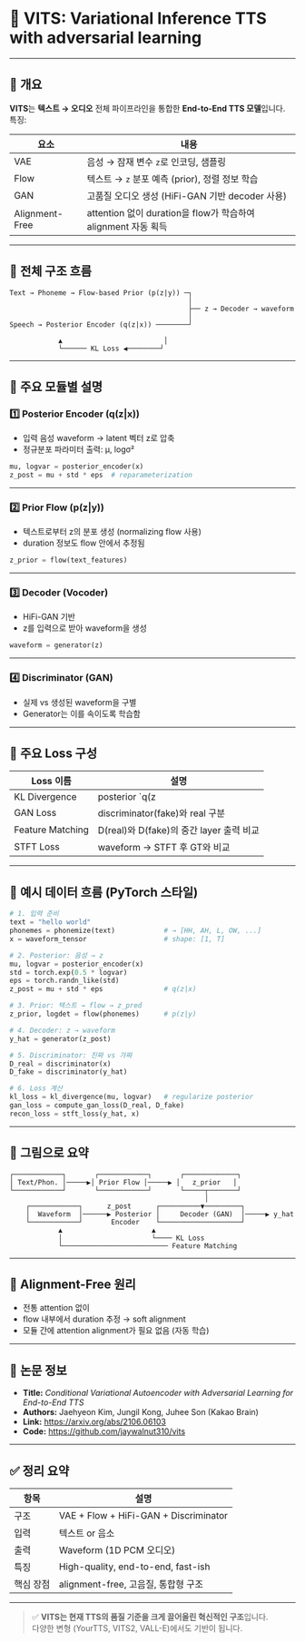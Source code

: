 # 🔬 VITS: Variational Inference TTS with adversarial learning

---

## 📌 개요

**VITS**는 **텍스트 → 오디오** 전체 파이프라인을 통합한 **End-to-End TTS 모델**입니다.  
특징:

| 요소     | 내용                                                            |
|----------|-----------------------------------------------------------------|
| VAE      | 음성 → 잠재 변수 `z`로 인코딩, 샘플링                           |
| Flow     | 텍스트 → `z` 분포 예측 (prior), 정렬 정보 학습                 |
| GAN      | 고품질 오디오 생성 (HiFi-GAN 기반 decoder 사용)                |
| Alignment-Free | attention 없이 duration을 flow가 학습하여 alignment 자동 획득 |

---

## 🧬 전체 구조 흐름

```text
Text → Phoneme → Flow-based Prior (p(z|y)) ─┐
                                            │
                                            ├── z → Decoder → waveform
                                            │
Speech → Posterior Encoder (q(z|x)) ────────┘

            ▲                         │
            └────── KL Loss ◀────────┘
```

---

## 🔁 주요 모듈별 설명

### 1️⃣ Posterior Encoder (q(z|x))
- 입력 음성 waveform → latent 벡터 z로 압축
- 정규분포 파라미터 출력: μ, logσ²

```python
mu, logvar = posterior_encoder(x)
z_post = mu + std * eps  # reparameterization
```

---

### 2️⃣ Prior Flow (p(z|y))
- 텍스트로부터 z의 분포 생성 (normalizing flow 사용)
- duration 정보도 flow 안에서 추정됨

```python
z_prior = flow(text_features)
```

---

### 3️⃣ Decoder (Vocoder)
- HiFi-GAN 기반
- z를 입력으로 받아 waveform을 생성
```python
waveform = generator(z)
```

---

### 4️⃣ Discriminator (GAN)
- 실제 vs 생성된 waveform을 구별
- Generator는 이를 속이도록 학습함

---

## 🧠 주요 Loss 구성

| Loss 이름         | 설명                                                   |
|-------------------|--------------------------------------------------------|
| KL Divergence     | posterior `q(z|x)`와 prior `p(z|y)` 사이 정규화         |
| GAN Loss          | discriminator(fake)와 real 구분                         |
| Feature Matching  | D(real)와 D(fake)의 중간 layer 출력 비교                |
| STFT Loss         | waveform → STFT 후 GT와 비교                            |

---

## 🧪 예시 데이터 흐름 (PyTorch 스타일)

```python
# 1. 입력 준비
text = "hello world"
phonemes = phonemize(text)            # → [HH, AH, L, OW, ...]
x = waveform_tensor                   # shape: [1, T]

# 2. Posterior: 음성 → z
mu, logvar = posterior_encoder(x)
std = torch.exp(0.5 * logvar)
eps = torch.randn_like(std)
z_post = mu + std * eps               # q(z|x)

# 3. Prior: 텍스트 → flow → z_pred
z_prior, logdet = flow(phonemes)      # p(z|y)

# 4. Decoder: z → waveform
y_hat = generator(z_post)

# 5. Discriminator: 진짜 vs 가짜
D_real = discriminator(x)
D_fake = discriminator(y_hat)

# 6. Loss 계산
kl_loss = kl_divergence(mu, logvar)   # regularize posterior
gan_loss = compute_gan_loss(D_real, D_fake)
recon_loss = stft_loss(y_hat, x)
```

---

## 🎨 그림으로 요약

```text
┌────────────┐       ┌────────────┐       ┌─────────────┐
│ Text/Phon. │─────▶│ Prior Flow │─────▶ │   z_prior   │
└────────────┘       └────────────┘       └─────┬───────┘
                                                │
    ┌────────────┐      z_post      ┌──────────▼─────────┐
    │  Waveform  │──────▶ Posterior │     Decoder (GAN)  │─────▶ y_hat
    └────────────┘       Encoder    └────────────────────┘
            ▲                      ▲
            │                      └──── KL Loss
            └────────────────────────── Feature Matching
```

---

## 🧠 Alignment-Free 원리

- 전통 attention 없이
- flow 내부에서 duration 추정 → soft alignment
- 모듈 간에 attention alignment가 필요 없음 (자동 학습)

---

## 📘 논문 정보

- **Title:** *Conditional Variational Autoencoder with Adversarial Learning for End-to-End TTS*
- **Authors:** Jaehyeon Kim, Jungil Kong, Juhee Son (Kakao Brain)
- **Link:** https://arxiv.org/abs/2106.06103
- **Code:** https://github.com/jaywalnut310/vits

---

## ✅ 정리 요약

| 항목             | 설명                                        |
|------------------|---------------------------------------------|
| 구조             | VAE + Flow + HiFi-GAN + Discriminator       |
| 입력             | 텍스트 or 음소                              |
| 출력             | Waveform (1D PCM 오디오)                    |
| 특징             | High-quality, end-to-end, fast-ish          |
| 핵심 장점        | alignment-free, 고음질, 통합형 구조          |

---

> ✅ **VITS는 현재 TTS의 품질 기준을 크게 끌어올린 혁신적인 구조**입니다.  
> 다양한 변형 (YourTTS, VITS2, VALL-E)에서도 기반이 됩니다.
